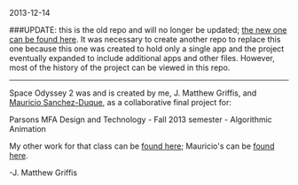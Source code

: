 2013-12-14

###UPDATE: this is the old repo and will no longer be updated; <a target="_blank" href="https://github.com/jmatthewgriffis/Space_Odyssey_2_complete">the new one can be found here</a>. It was necessary to create another repo to replace this one because this one was created to hold only a single app and the project eventually expanded to include additional apps and other files. However, most of the history of the project can be viewed in this repo.

----------

Space Odyssey 2 was and is created by me, J. Matthew Griffis, and <a target="_blank" href="https://github.com/sheva29">Mauricio Sanchez-Duque</a>, as a collaborative final project for:

Parsons MFA Design and Technology - 
Fall 2013 semester - 
Algorithmic Animation

My other work for that class can be <a target="_blank" href="https://github.com/jmatthewgriffis/griffis_algo2013">found here</a>;
Mauricio's can be <a target="_blank" href="https://github.com/sheva29/sanchez-duque_algo2013">found here</a>.

-J. Matthew Griffis
